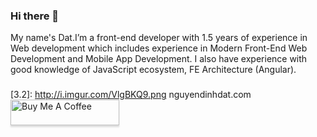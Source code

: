 ### Hi there 👋

My name's Dat.I’m a front-end developer with 1.5 years of experience in Web development which includes experience 
in Modern Front-End Web Development and Mobile App Development. I also have experience with
good knowledge of JavaScript ecosystem, FE Architecture (Angular).
###
[3.2]: http://i.imgur.com/VlgBKQ9.png nguyendinhdat.com
<a href="https://www.buymeacoffee.com/datcodedao" target="_blank"><img src="https://www.buymeacoffee.com/assets/img/custom_images/orange_img.png" alt="Buy Me A Coffee" style="height: 41px !important;width: 174px !important;box-shadow: 0px 3px 2px 0px rgba(190, 190, 190, 0.5) !important;-webkit-box-shadow: 0px 3px 2px 0px rgba(190, 190, 190, 0.5) !important;" ></a>
